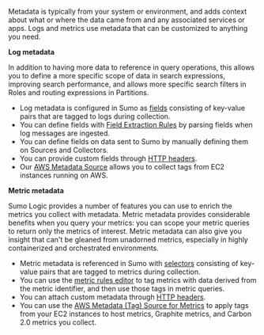 Metadata is typically from your system or environment, and adds context about what or where the data came from and any associated services or apps. Logs and metrics use metadata that can be customized to anything you need.

**Log metadata**

In addition to having more data to reference in query operations, this allows you to define a more specific scope of data in search expressions, improving search performance, and allows more specific search filters in Roles and routing expressions in Partitions.

* Log metadata is configured in Sumo as [fields](/docs/manage/fields) consisting of key-value pairs that are tagged to logs during collection.
* You can define fields with [Field Extraction Rules](/docs/manage/field-extractions) by parsing fields when log messages are ingested.
* You can define fields on data sent to Sumo by manually defining them on Sources and Collectors.
* You can provide custom fields through [HTTP headers](/docs/send-data/hosted-collectors/http-source).
* Our [AWS Metadata Source](/docs/send-data/hosted-collectors/amazon-aws/aws-metadata-tag-source) allows you to collect tags from EC2 instances running on AWS.

**Metric metadata**

Sumo Logic provides a number of features you can use to enrich the metrics you collect with metadata. Metric metadata provides considerable benefits when you query your metrics: you can scope your metric queries to return only the metrics of interest. Metric metadata can also give you insight that can't be gleaned from unadorned metrics, especially in highly containerized and orchestrated environments.

* Metric metadata is referenced in Sumo with [selectors](/docs/metrics/introduction) consisting of key-value pairs that are tagged to metrics during collection.
* You can use the [metric rules editor](/docs/metrics/metric-rules-editor) to tag metrics with data derived from the metric identifier, and then use those tags in metric queries.
* You can attach custom metadata through [HTTP headers](/docs/send-data/hosted-collectors/http-source).
* You can use the [AWS Metadata (Tag) Source for Metrics](/docs/send-data/hosted-collectors/amazon-aws/aws-metadata-tag-source) to apply tags from your EC2 instances to host metrics, Graphite metrics, and Carbon 2.0 metrics you collect.
